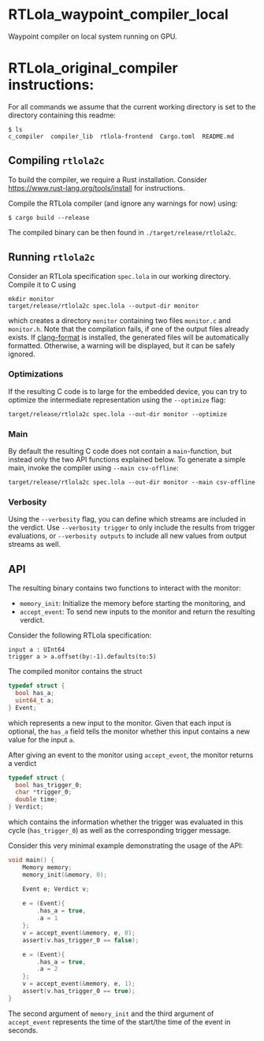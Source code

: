 # RTLola_waypoint_compiler_local
Waypoint compiler on local system running on GPU.

# RTLola_original_compiler instructions:
For all commands we assume that the current working directory is set to the directory containing this readme:
```
$ ls
c_compiler  compiler_lib  rtlola-frontend  Cargo.toml  README.md
```

## Compiling `rtlola2c`

To build the compiler, we require a Rust installation. Consider https://www.rust-lang.org/tools/install for instructions.

Compile the RTLola compiler (and ignore any warnings for now) using:
```
$ cargo build --release
```

The compiled binary can be then found in `./target/release/rtlola2c`.

## Running `rtlola2c`

Consider an RTLola specification `spec.lola` in our working directory. Compile it to C using

```
mkdir monitor
target/release/rtlola2c spec.lola --output-dir monitor
```

which creates a directory `monitor` containing two files `monitor.c` and `monitor.h`.
Note that the compilation fails, if one of the output files already exists.
If [clang-format](https://clang.llvm.org/docs/ClangFormat.html) is installed, the generated files will be automatically formatted.
Otherwise, a warning will be displayed, but it can be safely ignored.

### Optimizations

If the resulting C code is to large for the embedded device, you can try to optimize the intermediate representation using the `--optimize` flag:

```
target/release/rtlola2c spec.lola --out-dir monitor --optimize
```

### Main

By default the resulting C code does not contain a `main`-function, but instead only the two API functions explained below.
To generate a simple main, invoke the compiler using `--main csv-offline`:

```
target/release/rtlola2c spec.lola --out-dir monitor --main csv-offline
```

### Verbosity

Using the `--verbosity` flag, you can define which streams are included in the verdict.
Use `--verbosity trigger` to only include the results from trigger evaluations, or `--verbosity outputs` to include all new values from output streams as well.

## API

The resulting binary contains two functions to interact with the monitor:

- `memory_init`: Initialize the memory before starting the monitoring, and
- `accept_event`: To send new inputs to the monitor and return the resulting verdict.

Consider the following RTLola specification:
```
input a : UInt64
trigger a > a.offset(by:-1).defaults(to:5)
```
The compiled monitor contains the struct
```c
typedef struct {
  bool has_a;
  uint64_t a;
} Event;
```
which represents a new input to the monitor.
Given that each input is optional, the `has_a` field tells the monitor whether this input contains a new value for the input `a`.

After giving an event to the monitor using `accept_event`, the monitor returns a verdict
```c
typedef struct {
  bool has_trigger_0;
  char *trigger_0;
  double time;
} Verdict;
```
which contains the information whether the trigger was evaluated in this cycle (`has_trigger_0`) as well as the corresponding trigger message.

Consider this very minimal example demonstrating the usage of the API:
```c
void main() {
	Memory memory;
	memory_init(&memory, 0);

	Event e; Verdict v;
	
	e = (Event){
		.has_a = true,
		.a = 1
	};
	v = accept_event(&memory, e, 0);
	assert(v.has_trigger_0 == false);

	e = (Event){
		.has_a = true,
		.a = 2
	};
	v = accept_event(&memory, e, 1);
	assert(v.has_trigger_0 == true);
}
```
The second argument of `memory_init` and the third argument of `accept_event` represents the time of the start/the time of the event in seconds.
